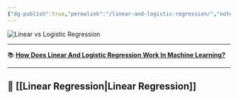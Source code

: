 ```yaml
---
{"dg-publish":true,"permalink":"/linear-and-logistic-regression/","noteIcon":"","updated":"2024-05-22T13:57:06.932+05:30"}
---
```



![**Linear vs Logistic Regression**](https://www.youtube.com/watch?v=OCwZyYH14uw&list=PLasd6OSjN2oK4nLzXk7isXA9IjBKB4hdB&index=8&t=838s)

---

📚 [**How Does Linear And Logistic Regression Work In Machine Learning?**](https://www.analyticssteps.com/blogs/how-does-linear-and-logistic-regression-work-machine-learning)

---

## 🔗 [[Linear Regression\|Linear Regression]]
